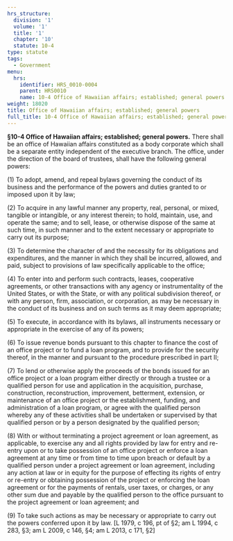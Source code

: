 ```yaml
---
hrs_structure:
  division: '1'
  volume: '1'
  title: '1'
  chapter: '10'
  statute: 10-4
type: statute
tags:
  - Government
menu:
  hrs:
    identifier: HRS_0010-0004
    parent: HRS0010
    name: 10-4 Office of Hawaiian affairs; established; general powers
weight: 18020
title: Office of Hawaiian affairs; established; general powers
full_title: 10-4 Office of Hawaiian affairs; established; general powers
---
```

**§10-4 Office of Hawaiian affairs; established; general powers.** There shall be an office of Hawaiian affairs constituted as a body corporate which shall be a separate entity independent of the executive branch. The office, under the direction of the board of trustees, shall have the following general powers:

(1) To adopt, amend, and repeal bylaws governing the conduct of its business and the performance of the powers and duties granted to or imposed upon it by law;

(2) To acquire in any lawful manner any property, real, personal, or mixed, tangible or intangible, or any interest therein; to hold, maintain, use, and operate the same; and to sell, lease, or otherwise dispose of the same at such time, in such manner and to the extent necessary or appropriate to carry out its purpose;

(3) To determine the character of and the necessity for its obligations and expenditures, and the manner in which they shall be incurred, allowed, and paid, subject to provisions of law specifically applicable to the office;

(4) To enter into and perform such contracts, leases, cooperative agreements, or other transactions with any agency or instrumentality of the United States, or with the State, or with any political subdivision thereof, or with any person, firm, association, or corporation, as may be necessary in the conduct of its business and on such terms as it may deem appropriate;

(5) To execute, in accordance with its bylaws, all instruments necessary or appropriate in the exercise of any of its powers;

(6) To issue revenue bonds pursuant to this chapter to finance the cost of an office project or to fund a loan program, and to provide for the security thereof, in the manner and pursuant to the procedure prescribed in part II;

(7) To lend or otherwise apply the proceeds of the bonds issued for an office project or a loan program either directly or through a trustee or a qualified person for use and application in the acquisition, purchase, construction, reconstruction, improvement, betterment, extension, or maintenance of an office project or the establishment, funding, and administration of a loan program, or agree with the qualified person whereby any of these activities shall be undertaken or supervised by that qualified person or by a person designated by the qualified person;

(8) With or without terminating a project agreement or loan agreement, as applicable, to exercise any and all rights provided by law for entry and re-entry upon or to take possession of an office project or enforce a loan agreement at any time or from time to time upon breach or default by a qualified person under a project agreement or loan agreement, including any action at law or in equity for the purpose of effecting its rights of entry or re-entry or obtaining possession of the project or enforcing the loan agreement or for the payments of rentals, user taxes, or charges, or any other sum due and payable by the qualified person to the office pursuant to the project agreement or loan agreement; and

(9) To take such actions as may be necessary or appropriate to carry out the powers conferred upon it by law. [L 1979, c 196, pt of §2; am L 1994, c 283, §3; am L 2009, c 146, §4; am L 2013, c 171, §2]